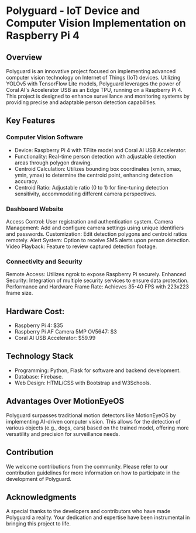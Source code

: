 # Polyguard - IoT Device and Computer Vision Implementation on Raspberry Pi 4

## Overview
Polyguard is an innovative project focused on implementing advanced computer vision technology on Internet of Things (IoT) devices. Utilizing YOLOv5 with TensorFlow Lite models, Polyguard leverages the power of Coral AI's Accelerator USB as an Edge TPU, running on a Raspberry Pi 4. This project is designed to enhance surveillance and monitoring systems by providing precise and adaptable person detection capabilities.

## Key Features

### Computer Vision Software
- Device: Raspberry Pi 4 with TFlite model and Coral AI USB Accelerator.
- Functionality: Real-time person detection with adjustable detection areas through polygon drawing.
- Centroid Calculation: Utilizes bounding box coordinates (xmin, xmax, ymin, ymax) to determine the centroid point, enhancing detection accuracy.
- Centroid Ratio: Adjustable ratio (0 to 1) for fine-tuning detection sensitivity, accommodating different camera perspectives.
### Dashboard Website
Access Control: User registration and authentication system.
Camera Management: Add and configure camera settings using unique identifiers and passwords.
Customization: Edit detection polygons and centroid ratios remotely.
Alert System: Option to receive SMS alerts upon person detection.
Video Playback: Feature to review captured detection footage.
### Connectivity and Security
Remote Access: Utilizes ngrok to expose Raspberry Pi securely.
Enhanced Security: Integration of multiple security services to ensure data protection.
Performance and Hardware
Frame Rate: Achieves 35-40 FPS with 223x223 frame size.

## Hardware Cost:
- Raspberry Pi 4: $35
- Raspberry Pi AF Camera 5MP OV5647: $3
- Coral AI USB Accelerator: $59.99

## Technology Stack
- Programming: Python, Flask for software and backend development.
- Database: Firebase.
- Web Design: HTML/CSS with Bootstrap and W3Schools.

## Advantages Over MotionEyeOS
Polyguard surpasses traditional motion detectors like MotionEyeOS by implementing AI-driven computer vision. This allows for the detection of various objects (e.g., dogs, cars) based on the trained model, offering more versatility and precision for surveillance needs.

## Contribution
We welcome contributions from the community. Please refer to our contribution guidelines for more information on how to participate in the development of Polyguard.

## Acknowledgments
A special thanks to the developers and contributors who have made Polyguard a reality. Your dedication and expertise have been instrumental in bringing this project to life.
